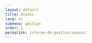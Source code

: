 ```yaml
---
layout: default
title: Anexos
lang: en
submenu: gestion
order: 1
permalink: informe-de-gestion/anexos/
---
```


